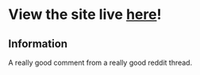 # View the site live [here](https://rocky-rickaby10.github.io/jingle-bells/#home)!

## Information
A really good comment from a really good reddit thread. 
